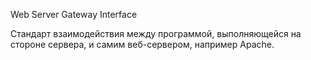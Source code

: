 Web Server Gateway Interface

Стандарт взаимодействия между программой, выполняющейся на стороне сервера, и самим веб-сервером, например Apache.
